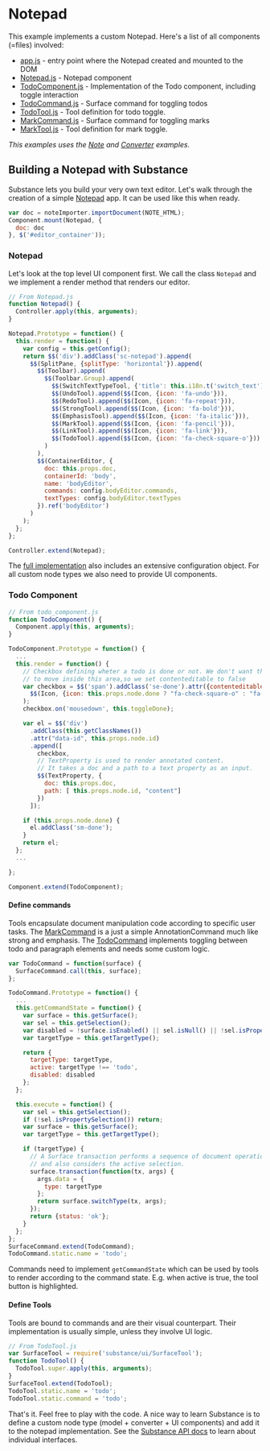 # Notepad

This example implements a custom Notepad. Here's a list of all components (=files) involved:

- [app.js](app.js) - entry point where the Notepad created and mounted to the DOM
- [Notepad.js](Notepad.js) - Notepad component
- [TodoComponent.js](TodoComponent.js) - Implementation of the Todo component, including toggle interaction
- [TodoCommand.js](TodoCommand.js) - Surface command for toggling todos
- [TodoTool.js](TodoTool.js) - Tool definition for todo toggle.
- [MarkCommand.js](MarkCommand.js) - Surface command for toggling marks
- [MarkTool.js](MarkTool.js) - Tool definition for mark toggle.

*This examples uses the [Note](../note) and [Converter](../converter) examples.*

## Building a Notepad with Substance

Substance lets you build your very own text editor. Let's walk through the creation of a simple [Notepad](http://substance.io/demos/notepad) app. It can be used like this when ready.

```js
var doc = noteImporter.importDocument(NOTE_HTML);
Component.mount(Notepad, {
  doc: doc
}, $('#editor_container'));
```

### Notepad

Let's look at the top level UI component first. We call the class `Notepad` and we implement a render method that renders our editor.

```js
// From Notepad.js
function Notepad() {
  Controller.apply(this, arguments);
}

Notepad.Prototype = function() {
  this.render = function() {
    var config = this.getConfig();
    return $$('div').addClass('sc-notepad').append(
      $$(SplitPane, {splitType: 'horizontal'}).append(
        $$(Toolbar).append(
          $$(Toolbar.Group).append(
            $$(SwitchTextTypeTool, {'title': this.i18n.t('switch_text')}),
            $$(UndoTool).append($$(Icon, {icon: 'fa-undo'})),
            $$(RedoTool).append($$(Icon, {icon: 'fa-repeat'})),
            $$(StrongTool).append($$(Icon, {icon: 'fa-bold'})),
            $$(EmphasisTool).append($$(Icon, {icon: 'fa-italic'})),
            $$(MarkTool).append($$(Icon, {icon: 'fa-pencil'})),
            $$(LinkTool).append($$(Icon, {icon: 'fa-link'})),
            $$(TodoTool).append($$(Icon, {icon: 'fa-check-square-o'}))
          )
        ),
        $$(ContainerEditor, {
          doc: this.props.doc,
          containerId: 'body',
          name: 'bodyEditor',
          commands: config.bodyEditor.commands,
          textTypes: config.bodyEditor.textTypes
        }).ref('bodyEditor')
      )
    );
  };
};

Controller.extend(Notepad);
```

The [full implementation](Notepad.js) also includes an extensive configuration object. For all custom node types we also need to provide UI components.

### Todo Component

```js
// From todo_component.js
function TodoComponent() {
  Component.apply(this, arguments);
}

TodoComponent.Prototype = function() {
  ...
  this.render = function() {
    // Checkbox defining wheter a todo is done or not. We don't want the cursor
    // to move inside this area,so we set contenteditable to false
    var checkbox = $$('span').addClass('se-done').attr({contenteditable: false}).append(
      $$(Icon, {icon: this.props.node.done ? "fa-check-square-o" : "fa-square-o"})
    );
    checkbox.on('mousedown', this.toggleDone);

    var el = $$('div')
      .addClass(this.getClassNames())
      .attr("data-id", this.props.node.id)
      .append([
        checkbox,
        // TextProperty is used to render annotated content.
        // It takes a doc and a path to a text property as an input.
        $$(TextProperty, {
          doc: this.props.doc,
          path: [ this.props.node.id, "content"]          
        })
      ]);

    if (this.props.node.done) {
      el.addClass('sm-done');
    }
    return el;
  };
  ...

};

Component.extend(TodoComponent);
```

#### Define commands

Tools encapsulate document manipulation code according to specific user tasks. The [MarkCommand](MarkCommand.js) is a just a simple AnnotationCommand much like strong and emphasis. The [TodoCommand](TodoCommand) implements toggling between todo and paragraph elements and needs some custom logic.

```js
var TodoCommand = function(surface) {
  SurfaceCommand.call(this, surface);
};

TodoCommand.Prototype = function() {
  ...
  this.getCommandState = function() {
    var surface = this.getSurface();
    var sel = this.getSelection();
    var disabled = !surface.isEnabled() || sel.isNull() || !sel.isPropertySelection();
    var targetType = this.getTargetType();

    return {
      targetType: targetType,
      active: targetType !== 'todo',
      disabled: disabled
    };
  };

  this.execute = function() {
    var sel = this.getSelection();
    if (!sel.isPropertySelection()) return;
    var surface = this.getSurface();
    var targetType = this.getTargetType();

    if (targetType) {
      // A Surface transaction performs a sequence of document operations
      // and also considers the active selection.    
      surface.transaction(function(tx, args) {
        args.data = {
          type: targetType
        };
        return surface.switchType(tx, args);
      });
      return {status: 'ok'};
    }
  };
};
SurfaceCommand.extend(TodoCommand);
TodoCommand.static.name = 'todo';
```

Commands need to implement `getCommandState` which can be used by tools to render according to the command state. E.g. when active is true, the tool button is highlighted.

#### Define Tools

Tools are bound to commands and are their visual counterpart. Their implementation is usually simple, unless they involve UI logic.

```js
// From TodoTool.js
var SurfaceTool = require('substance/ui/SurfaceTool');
function TodoTool() {
  TodoTool.super.apply(this, arguments);
}
SurfaceTool.extend(TodoTool);
TodoTool.static.name = 'todo';
TodoTool.static.command = 'todo';
```

That's it. Feel free to play with the code. A nice way to learn Substance is to define a custom node type (model + converter + UI components) and add it to the notepad implementation. See the [Substance API docs](http://substance.io/docs) to learn about individual interfaces.
